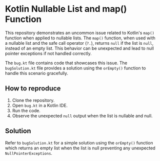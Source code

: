 # Kotlin Nullable List and map() Function

This repository demonstrates an uncommon issue related to Kotlin's `map()` function when applied to nullable lists.  The `map()` function, when used with a nullable list and the safe call operator (`?.`), returns `null` if the list is `null`, instead of an empty list.  This behavior can be unexpected and lead to null pointer exceptions if not handled correctly.

The `bug.kt` file contains code that showcases this issue.  The `bugSolution.kt` file provides a solution using the `orEmpty()` function to handle this scenario gracefully.

## How to reproduce

1. Clone the repository.
2. Open `bug.kt` in a Kotlin IDE.
3. Run the code.
4. Observe the unexpected `null` output when the list is nullable and null.

## Solution

Refer to `bugSolution.kt` for a simple solution using the `orEmpty()` function which returns an empty list when the list is null preventing any unexpected `NullPointerExceptions`. 